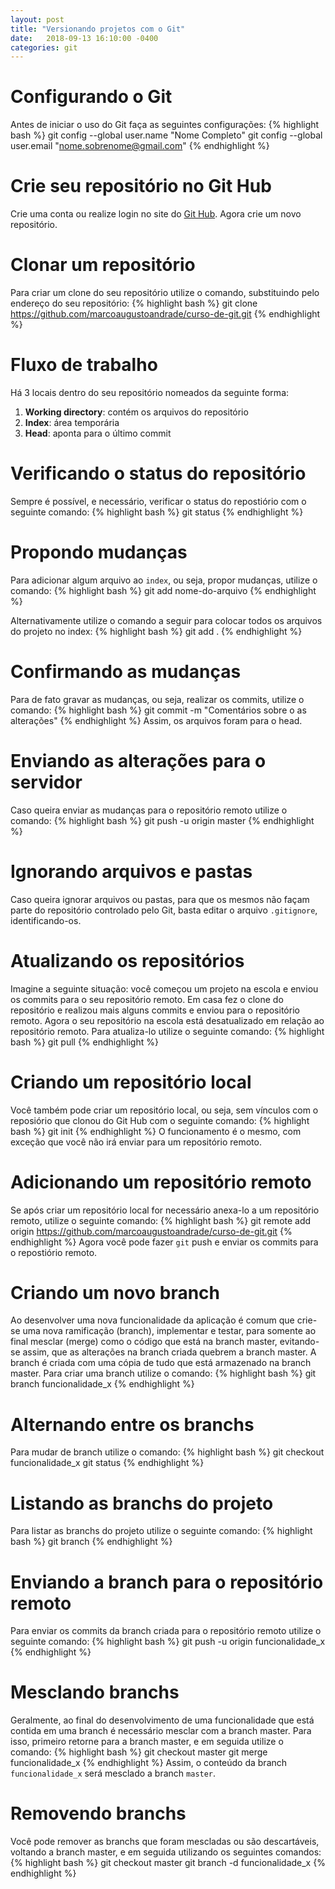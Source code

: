 ```yaml
---
layout: post
title: "Versionando projetos com o Git"
date:   2018-09-13 16:10:00 -0400
categories: git
---
```

# Configurando o Git
Antes de iniciar o uso do Git faça as seguintes configurações:
{% highlight bash %}
git config --global user.name "Nome Completo"
git config --global user.email "nome.sobrenome@gmail.com"
{% endhighlight %}

# Crie seu repositório no Git Hub
Crie uma conta ou realize login no site do [Git Hub](https://github.com). Agora crie um novo repositório.

# Clonar um repositório
Para criar um clone do seu repositório utilize o comando, substituindo pelo endereço do seu repositório:
{% highlight bash %}
git clone https://github.com/marcoaugustoandrade/curso-de-git.git
{% endhighlight %}

# Fluxo de trabalho
Há 3 locais dentro do seu repositório nomeados da seguinte forma:
1) **Working directory**: contém os arquivos do repositório
2) **Index**: área temporária
3) **Head**: aponta para o último commit

# Verificando o status do repositório
Sempre é possível, e necessário, verificar o status do repostiório com o seguinte comando:
{% highlight bash %}
git status
{% endhighlight %}

# Propondo mudanças
Para adicionar algum arquivo ao `index`, ou seja, propor mudanças, utilize o comando:
{% highlight bash %}
git add nome-do-arquivo
{% endhighlight %}

Alternativamente utilize o comando a seguir para colocar todos os arquivos do projeto no index:
{% highlight bash %}
git add .
{% endhighlight %}

# Confirmando as mudanças
Para de fato gravar as mudanças, ou seja, realizar os commits, utilize o comando:
{% highlight bash %}
git commit -m "Comentários sobre o as alterações"
{% endhighlight %}
Assim, os arquivos foram para o head.

# Enviando as alterações para o servidor
Caso queira enviar as mudanças para o repositório remoto utilize o comando:
{% highlight bash %}
git push -u origin master
{% endhighlight %}

# Ignorando arquivos e pastas
Caso queira ignorar arquivos ou pastas, para que os mesmos não façam parte do repositório controlado pelo Git, basta editar o arquivo `.gitignore`, identificando-os.

# Atualizando os repositórios
Imagine a seguinte situação: você começou um projeto na escola e enviou os commits para o seu repositório remoto. Em casa fez o clone do repositório e realizou mais alguns commits e enviou para o repositório remoto. Agora o seu repositório na escola está desatualizado em relação ao repositório remoto. Para atualiza-lo utilize o seguinte comando:
{% highlight bash %}
git pull
{% endhighlight %}

# Criando um repositório local
Você também pode criar um repositório local, ou seja, sem vínculos com o reposiório que clonou do Git Hub com o seguinte comando:
{% highlight bash %}
git init
{% endhighlight %}
O funcionamento é o mesmo, com exceção que você não irá enviar para um repositório remoto.

# Adicionando um repositório remoto
Se após criar um repositório local for necessário anexa-lo a um repositório remoto, utilize o seguinte comando:
{% highlight bash %}
git remote add origin https://github.com/marcoaugustoandrade/curso-de-git.git
{% endhighlight %}
Agora você pode fazer `git` push e enviar os commits para o repostiório remoto.

# Criando um novo branch
Ao desenvolver uma nova funcionalidade da aplicação é comum que crie-se uma nova ramificação (branch), implementar e testar, para somente ao final mesclar (merge) como o código que está na branch master, evitando-se assim, que as alterações na branch criada quebrem a branch master. A branch é criada com uma cópia de tudo que está armazenado na branch master.
Para criar uma branch utilize o comando:
{% highlight bash %}
git branch funcionalidade_x
{% endhighlight %}

# Alternando entre os branchs
Para mudar de branch utilize o comando:
{% highlight bash %}
git checkout funcionalidade_x
git status
{% endhighlight %}

# Listando as branchs do projeto
Para listar as branchs do projeto utilize o seguinte comando:
{% highlight bash %}
git branch
{% endhighlight %}

# Enviando a branch para o repositório remoto
Para enviar os commits da branch criada para o repositório remoto utilize o seguinte comando:
{% highlight bash %}
git push -u origin funcionalidade_x
{% endhighlight %}

# Mesclando branchs
Geralmente, ao final do desenvolvimento de uma funcionalidade que está contida em uma branch é necessário mesclar com a branch master. Para isso, primeiro retorne para a branch master, e em seguida utilize o comando:
{% highlight bash %}
git checkout master
git merge funcionalidade_x
{% endhighlight %}
Assim, o conteúdo da branch `funcionalidade_x` será mesclado a branch `master`.

# Removendo branchs
Você pode remover as branchs que foram mescladas ou são descartáveis, voltando a branch master, e em seguida utilizando os seguintes comandos:
{% highlight bash %}
git checkout master
git branch -d funcionalidade_x
{% endhighlight %}












